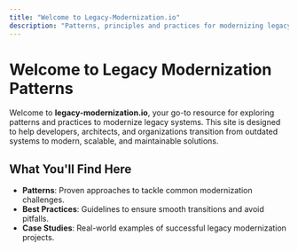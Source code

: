 ```yaml
---
title: "Welcome to Legacy-Modernization.io"
description: "Patterns, principles and practices for modernizing legacy systems."
---
```


# Welcome to Legacy Modernization Patterns

Welcome to **legacy-modernization.io**, your go-to resource for exploring patterns and practices to modernize legacy systems. This site is designed to help developers, architects, and organizations transition from outdated systems to modern, scalable, and maintainable solutions.

## What You'll Find Here

- **Patterns**: Proven approaches to tackle common modernization challenges.
- **Best Practices**: Guidelines to ensure smooth transitions and avoid pitfalls.
- **Case Studies**: Real-world examples of successful legacy modernization projects.